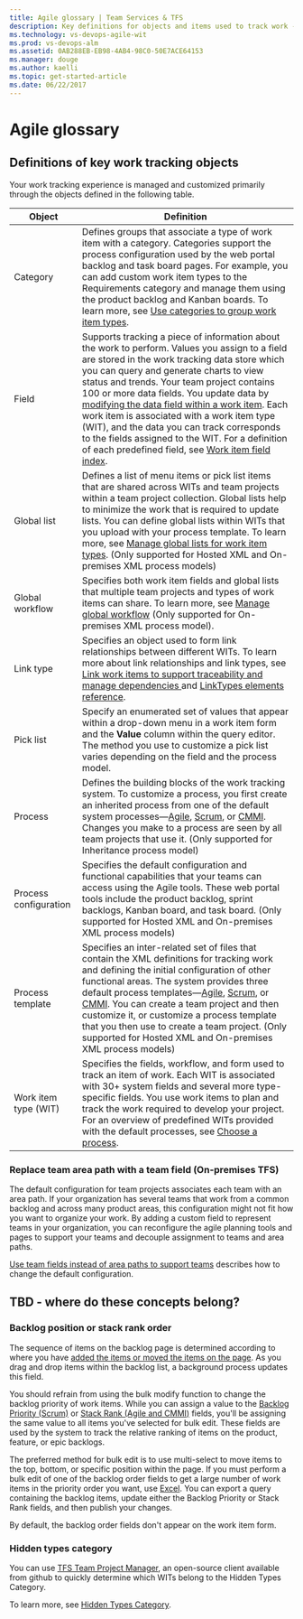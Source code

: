 ```yaml
---
title: Agile glossary | Team Services & TFS
description: Key definitions for objects and items used to track work - Visual Studio Team Services (VSTS) and Team Foundation 
ms.technology: vs-devops-agile-wit
ms.prod: vs-devops-alm
ms.assetid: 0AB288EB-EB98-4AB4-98C0-50E7ACE64153
ms.manager: douge
ms.author: kaelli
ms.topic: get-started-article  
ms.date: 06/22/2017
---
```


# Agile glossary 


<a id="object-definitions"></a>
## Definitions of key work tracking objects 

Your work tracking experience is managed and customized primarily through the objects defined in the following table. 

| Object | Definition | 
|--------|------------|
|Category| Defines groups that associate a type of work item with a category. Categories support the process configuration used by the web portal backlog and task board pages. For example, you can add custom work item types to the Requirements category and manage them using the product backlog and Kanban boards. To learn more, see [Use categories to group work item types](../reference/use-categories-to-group-work-item-types.md). | 
|Field |Supports tracking a piece of information about the work to perform. Values you assign to a field are stored in the work tracking data store which you can query and generate charts to view status and trends. Your team project contains 100 or more data fields. You update data by [modifying the data field within a work item](../backlogs/add-work-items.md). Each work item is associated with a work item type (WIT), and the data you can track corresponds to the fields assigned to the WIT. For a definition of each predefined field, see [Work item field index](../guidance/work-item-field.md).  | 
|Global list | Defines a list of menu items or pick list items that are shared across WITs and team projects within a team project collection. Global lists help to minimize the work that is required to update lists. You can define global lists within WITs that you upload with your process template. To learn more, see [Manage global lists for work item types](../reference/witadmin/manage-global-lists-for-work-item-types.md). (Only supported for Hosted XML and On-premises XML process models)| 
|Global workflow |  Specifies both work item fields and global lists that multiple team projects and types of work items can share. To learn more, see [Manage global workflow](../reference/witadmin/witadmin-import-export-global-workflow.md) (Only supported for On-premises XML process model). | 
|Link type |  Specifies an object used to form link relationships between different WITs. To learn more about link relationships and link types, see [Link work items to support traceability and manage dependencies  ](../track/link-work-items-support-traceability.md) and [LinkTypes elements reference](../reference/link-type-element-reference.md). |
|Pick list |  Specify an enumerated set of values that appear within a drop-down menu in a work item form and the **Value** column within the query editor. The method you use to customize a pick list varies depending on the field and the process model.  |
|Process | Defines the building blocks of the work tracking system. To customize a process, you first create an inherited process from one of the default system processes&mdash;[Agile](../guidance/agile-process.md), [Scrum](../guidance/scrum-process.md), or [CMMI](../guidance/cmmi-process.md). Changes you make to a process are seen by all team projects that use it. (Only supported for Inheritance process model) |
|Process configuration | Specifies the default configuration and functional capabilities that your teams can access using the Agile tools. These web portal tools include the product backlog, sprint backlogs, Kanban board, and task board. (Only supported for Hosted XML and On-premises XML process models) |  
|Process template | Specifies an inter-related set of files that contain the XML definitions for tracking work and defining the initial configuration of other functional areas. The system provides three default process templates&mdash;[Agile](../guidance/agile-process.md), [Scrum](../guidance/scrum-process.md), or [CMMI](../guidance/cmmi-process.md). You can create a team project and then customize it, or customize a process template that you then use to create a team project. (Only supported for Hosted XML and On-premises XML process models) |
|Work item type (WIT) | Specifies the fields, workflow, and form used to track an item of work. Each WIT is associated with 30+ system fields and several more type-specific fields. You use work items to plan and track the work required to develop your project. For an overview of predefined WITs provided with the default processes, see [Choose a process](../guidance/choose-process.md).  | 


<!--- SEE ALSO https://msdn.microsoft.com/en-us/library/ms243130(v=vs.100).aspx --> 


### Replace team area path with a team field (On-premises TFS)  
The default configuration for team projects associates each team with an area path. If your organization has several teams that work from a common backlog and across many product areas, this configuration might not fit how you want to organize your work. By adding a custom field to represent teams in your organization, you can reconfigure the agile planning tools and pages to support your teams and decouple assignment to teams and area paths.

[Use team fields instead of area paths to support teams](../customize/use-team-fields-instead-area-paths.md) describes how to change the default configuration.

<!--- Add definitions for these 
release 
team 

--> 

## TBD - where do these concepts belong? 

<a id="change-position"> </a>  
### Backlog position or stack rank order 
The sequence of items on the backlog page is determined according to where you have [added the items or moved the items on the page](../backlogs/create-your-backlog.md#move-items-priority-order). As you drag and drop items within the backlog list, a background process updates this field.

You should refrain from using the bulk modify function to change the backlog priority of work items. While you can assign a value to the [Backlog Priority (Scrum)](../track/planning-ranking-priorities.md) or [Stack Rank (Agile and CMMI)](../track/planning-ranking-priorities.md) fields, you'll be assigning the same value to all items you've selected for bulk edit. These fields are used by the system to track the relative ranking of items on the product, feature, or epic backlogs.  

The preferred method for bulk edit is to use multi-select to move items to the top, bottom, or specific position within the page. If you must perform a bulk edit of one of the backlog order fields to get a large number of work items in the priority order you want, use [Excel](../office/bulk-add-modify-work-items-excel.md). You can export a query containing the backlog items, update either the Backlog Priority or Stack Rank fields, and then publish your changes. 

By default, the backlog order fields don't appear on the work item form.   


<a id="hidden-types"> </a> 
### Hidden types category   
You can use [TFS Team Project Manager](https://github.com/jelledruyts/TfsTeamProjectManager), an open-source client available from github to quickly determine which WITs belong to the Hidden Types Category. 

To learn more, see [Hidden Types Category](../reference/use-categories-to-group-work-item-types.md#hiddentypes).


<!---
To add fields or customize a work item form, see [Customize your work tracking experience](../customize/customize-work.md). The method you use depends on the process model that supports your team project.  

-->